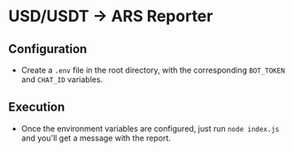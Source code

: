 # USD/USDT -> ARS Reporter

## Configuration

- Create a `.env` file in the root directory, with the corresponding `BOT_TOKEN` and `CHAT_ID` variables.

## Execution

- Once the environment variables are configured, just run `node index.js` and you'll get a message with the report.
